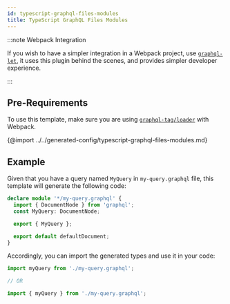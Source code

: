 ```yaml
---
id: typescript-graphql-files-modules
title: TypeScript GraphQL Files Modules
---
```


:::note Webpack Integration

If you wish to have a simpler integration in a Webpack project, use [`graphql-let`](https://github.com/piglovesyou/graphql-let), it uses this plugin behind the scenes, and provides simpler developer experience.

:::

## Pre-Requirements

To use this template, make sure you are using [`graphql-tag/loader`](https://github.com/apollographql/graphql-tag#webpack-preprocessing-with-graphql-tagloader) with Webpack.

{@import ../../generated-config/typescript-graphql-files-modules.md}

## Example

Given that you have a query named `MyQuery` in `my-query.graphql` file, this template will generate the following code:

```typescript
declare module '*/my-query.graphql' {
  import { DocumentNode } from 'graphql';
  const MyQuery: DocumentNode;

  export { MyQuery };

  export default defaultDocument;
}
```

Accordingly, you can import the generated types and use it in your code:

```ts
import myQuery from './my-query.graphql';

// OR

import { myQuery } from './my-query.graphql';
```
